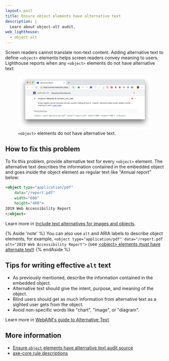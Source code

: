 ```yaml
---
layout: post
title: Ensure object elements have alternative text
description: |
  Learn about object-alt audit.
web_lighthouse:
  - object-alt
---
```


Screen readers cannot translate non-text content.
Adding alternative text to define `<object>` elements helps screen readers convey meaning to users.
Lighthouse reports when any `<object>` elements do not have alternative text:

<!--
***Todo*** Rob's docs in accessibility recommend describing objects in the inner text.
But the Lighthouse audit implies that it is checking for `alt` text.
Need to check how this audit fails.
Also need to talk with Rob the slight inconsistencies between
Rob's doc, the audit, and recommendations in deque docs.
-->
<figure class="w-figure">
  <img class="w-screenshot w-screenshot--filled" src="object-alt.png" alt="Lighthouse audit showing <object> elements do not have alternative text">
  <figcaption class="w-figcaption">
    <code>&lt;object></code> elements do not have alternative text.
  </figcaption>
</figure>


## How to fix this problem

To fix this problem,
provide alternative text for every `<object>` element.
The alternative text describes the information contained in the embedded object
and goes inside the object element as regular text
like "Annual report" below:

```html
<object type="application/pdf"
    data="/report.pdf"
    width="600"
    height="400">
2019 Web Accessibility Report
</object>
```

Learn more in [Include text alternatives for images and objects](/labels-and-text-alternatives#include-text-alternatives-for-images-and-objects).

{% Aside 'note' %}
You can also use `alt` and ARIA labels to describe object elements,
for example,
`<object type="application/pdf" data="/report.pdf alt="2019 Web Accessibility Report">`
(see [&lt;object> elements must have alternate text](https://dequeuniversity.com/rules/axe/3.3/object-alt))
{% endAside %}

## Tips for writing effective `alt` text

- As previously mentioned, describe the information contained in the embedded object.
- Alternative text should give the intent, purpose, and meaning of the object.
- Blind users should get as much information from alternative text as a sighted user gets from the object.
- Avoid non-specific words like "chart", "image", or "diagram".

Learn more in
[WebAIM's guide to Alternative Text](https://webaim.org/techniques/alttext/).

<!--
## How this audit impacts overall Lighthouse score

Todo. I have no idea how accessibility scoring is working!
-->
## More information

- [Ensure `object` elements have alternative text audit source](https://github.com/GoogleChrome/lighthouse/blob/master/lighthouse-core/audits/accessibility/object-alt.js)
- [axe-core rule descriptions](https://github.com/dequelabs/axe-core/blob/develop/doc/rule-descriptions.md)
